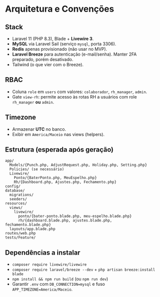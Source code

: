 # Arquitetura e Convenções

## Stack
- Laravel 11 (PHP 8.3), Blade + **Livewire 3**.
- **MySQL** via Laravel Sail (serviço `mysql`, porta 3306).
- **Redis** apenas provisionado (não usar no MVP).
- **Laravel Breeze** para autenticação (e-mail/senha). Manter 2FA preparado, porém desativado.
- Tailwind (o que vier com o Breeze).

## RBAC
- Coluna `role` em `users` com valores: `colaborador`, `rh_manager`, `admin`.
- Gate `view-rh`: permite acesso às rotas RH a usuários com role `rh_manager` **ou** `admin`.

## Timezone
- Armazenar **UTC** no banco.
- Exibir em `America/Maceio` nas views (helpers).

## Estrutura (esperada após geração)
```
app/
  Models/{Punch.php, AdjustRequest.php, Holiday.php, Setting.php}
  Policies/ (se necessário)
  Livewire/
    Ponto/{BaterPonto.php, MeuEspelho.php}
    Rh/{Dashboard.php, Ajustes.php, Fechamento.php}
config/
database/
  migrations/
  seeders/
resources/
  views/
    livewire/
      ponto/{bater-ponto.blade.php, meu-espelho.blade.php}
      rh/{dashboard.blade.php, ajustes.blade.php, fechamento.blade.php}
  layouts/app.blade.php
routes/web.php
tests/Feature/
```

## Dependências a instalar
- `composer require livewire/livewire`
- `composer require laravel/breeze --dev` + `php artisan breeze:install blade`
- `npm install && npm run build` (ou `npm run dev`)
- Garantir `.env` com `DB_CONNECTION=mysql` e fuso `APP_TIMEZONE=America/Maceio`.
